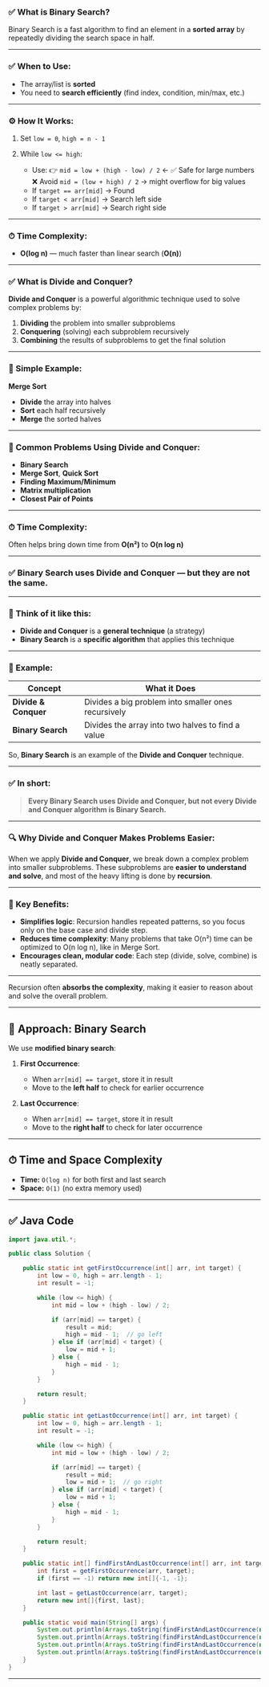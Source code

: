 ### ✅ What is Binary Search?

Binary Search is a fast algorithm to find an element in a **sorted array** by repeatedly dividing the search space in half.

---

### ✅ When to Use:

* The array/list is **sorted**
* You need to **search efficiently** (find index, condition, min/max, etc.)

---

### ⚙️ How It Works:

1. Set `low = 0`, `high = n - 1`
2. While `low <= high`:

   * Use:
     👉 `mid = low + (high - low) / 2` ← ✅ Safe for large numbers
     ❌ Avoid `mid = (low + high) / 2` → might overflow for big values
   * If `target == arr[mid]` → Found
   * If `target < arr[mid]` → Search left side
   * If `target > arr[mid]` → Search right side

---

### ⏱ Time Complexity:

* **O(log n)** — much faster than linear search (**O(n)**)

---


### ✅ What is Divide and Conquer?

**Divide and Conquer** is a powerful algorithmic technique used to solve complex problems by:

1. **Dividing** the problem into smaller subproblems
2. **Conquering** (solving) each subproblem recursively
3. **Combining** the results of subproblems to get the final solution

---

### 🧠 Simple Example:

**Merge Sort**

* **Divide** the array into halves
* **Sort** each half recursively
* **Merge** the sorted halves

---

### 🧮 Common Problems Using Divide and Conquer:

* **Binary Search**
* **Merge Sort**, **Quick Sort**
* **Finding Maximum/Minimum**
* **Matrix multiplication**
* **Closest Pair of Points**

---

### ⏱ Time Complexity:

Often helps bring down time from **O(n²)** to **O(n log n)**

---

### ✅ Binary Search **uses** Divide and Conquer — but they are not the same.

---

### 🧠 Think of it like this:

* **Divide and Conquer** is a **general technique** (a strategy)
* **Binary Search** is a **specific algorithm** that applies this technique

---

### 📌 Example:

| Concept              | What it Does                                        |
| -------------------- | --------------------------------------------------- |
| **Divide & Conquer** | Divides a big problem into smaller ones recursively |
| **Binary Search**    | Divides the array into two halves to find a value   |

So, **Binary Search** is an example of the **Divide and Conquer** technique.

---

### ✅ In short:

> **Every Binary Search uses Divide and Conquer, but not every Divide and Conquer algorithm is Binary Search.**

---

### 🔍 Why Divide and Conquer Makes Problems Easier:

When we apply **Divide and Conquer**, we break down a complex problem into smaller subproblems. These subproblems are **easier to understand and solve**, and most of the heavy lifting is done by **recursion**.

---

### 🧠 Key Benefits:

* **Simplifies logic**: Recursion handles repeated patterns, so you focus only on the base case and divide step.
* **Reduces time complexity**: Many problems that take O(n²) time can be optimized to O(n log n), like in Merge Sort.
* **Encourages clean, modular code**: Each step (divide, solve, combine) is neatly separated.

---

Recursion often **absorbs the complexity**, making it easier to reason about and solve the overall problem.

---

## 🧠 Approach: Binary Search

We use **modified binary search**:

1. **First Occurrence**:

   * When `arr[mid] == target`, store it in result
   * Move to the **left half** to check for earlier occurrence

2. **Last Occurrence**:

   * When `arr[mid] == target`, store it in result
   * Move to the **right half** to check for later occurrence

---

## ⏱ Time and Space Complexity

* **Time:** `O(log n)` for both first and last search
* **Space:** `O(1)` (no extra memory used)

---

## ✅ Java Code

```java
import java.util.*;

public class Solution {

    public static int getFirstOccurrence(int[] arr, int target) {
        int low = 0, high = arr.length - 1;
        int result = -1;

        while (low <= high) {
            int mid = low + (high - low) / 2;

            if (arr[mid] == target) {
                result = mid;
                high = mid - 1;  // go left
            } else if (arr[mid] < target) {
                low = mid + 1;
            } else {
                high = mid - 1;
            }
        }

        return result;
    }

    public static int getLastOccurrence(int[] arr, int target) {
        int low = 0, high = arr.length - 1;
        int result = -1;

        while (low <= high) {
            int mid = low + (high - low) / 2;

            if (arr[mid] == target) {
                result = mid;
                low = mid + 1;  // go right
            } else if (arr[mid] < target) {
                low = mid + 1;
            } else {
                high = mid - 1;
            }
        }

        return result;
    }

    public static int[] findFirstAndLastOccurrence(int[] arr, int target) {
        int first = getFirstOccurrence(arr, target);
        if (first == -1) return new int[]{-1, -1};

        int last = getLastOccurrence(arr, target);
        return new int[]{first, last};
    }

    public static void main(String[] args) {
        System.out.println(Arrays.toString(findFirstAndLastOccurrence(new int[]{1, 3, 5, 5, 5, 5, 67, 123, 125}, 5)));     // [2, 5]
        System.out.println(Arrays.toString(findFirstAndLastOccurrence(new int[]{1, 3, 5, 5, 5, 5, 67, 123, 125}, 123)));   // [7, 7]
        System.out.println(Arrays.toString(findFirstAndLastOccurrence(new int[]{5, 5, 5, 5}, 5)));                         // [0, 3]
        System.out.println(Arrays.toString(findFirstAndLastOccurrence(new int[]{1, 3, 5, 5, 5, 5, 67, 123, 125}, 68)));    // [-1, -1]
    }
}
```

---
